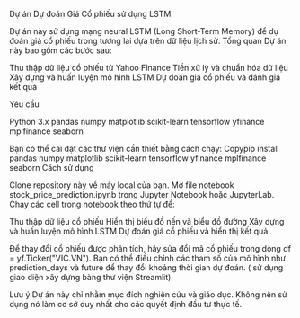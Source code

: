 Dự án Dự đoán Giá Cổ phiếu sử dụng LSTM

Dự án này sử dụng mạng neural LSTM (Long Short-Term Memory) để dự đoán giá cổ phiếu trong tương lai dựa trên dữ liệu lịch sử.
Tổng quan
Dự án này bao gồm các bước sau:

Thu thập dữ liệu cổ phiếu từ Yahoo Finance
Tiền xử lý và chuẩn hóa dữ liệu
Xây dựng và huấn luyện mô hình LSTM
Dự đoán giá cổ phiếu và đánh giá kết quả

Yêu cầu

Python 3.x
pandas
numpy
matplotlib
scikit-learn
tensorflow
yfinance
mplfinance
seaborn

Bạn có thể cài đặt các thư viện cần thiết bằng cách chạy:
Copypip install pandas numpy matplotlib scikit-learn tensorflow yfinance mplfinance seaborn
Cách sử dụng

Clone repository này về máy local của bạn.
Mở file notebook stock_price_prediction.ipynb trong Jupyter Notebook hoặc JupyterLab.
Chạy các cell trong notebook theo thứ tự để:

Thu thập dữ liệu cổ phiếu
Hiển thị biểu đồ nến và biểu đồ đường
Xây dựng và huấn luyện mô hình LSTM
Dự đoán giá cổ phiếu và hiển thị kết quả


Để thay đổi cổ phiếu được phân tích, hãy sửa đổi mã cổ phiếu trong dòng df = yf.Ticker("VIC.VN").
Bạn có thể điều chỉnh các tham số của mô hình như prediction_days và future để thay đổi khoảng thời gian dự đoán. ( sử dụng giao diện xây dựng bàng thư viện Streamlit)

Lưu ý
Dự án này chỉ nhằm mục đích nghiên cứu và giáo dục. Không nên sử dụng nó làm cơ sở duy nhất cho các quyết định đầu tư thực tế.
